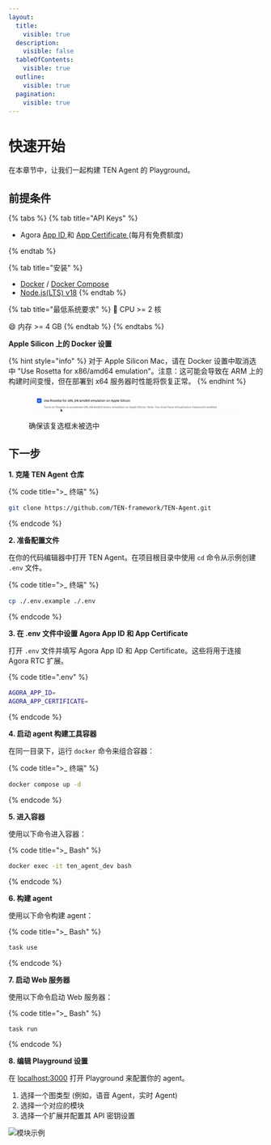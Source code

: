 ```yaml
---
layout:
  title:
    visible: true
  description:
    visible: false
  tableOfContents:
    visible: true
  outline:
    visible: true
  pagination:
    visible: true
---
```


# 快速开始

在本章节中，让我们一起构建 TEN Agent 的 Playground。

## 前提条件

{% tabs %}
{% tab title="API Keys" %}

* Agora [ App ID ](https://docs.agora.io/en/video-calling/get-started/manage-agora-account?platform=web#create-an-agora-project) 和 [ App Certificate ](https://docs.agora.io/en/video-calling/get-started/manage-agora-account?platform=web#create-an-agora-project) (每月有免费额度)
<!-- * [OpenAI](https://openai.com/index/openai-api/) API key -->
<!-- * Azure [speech-to-text](https://azure.microsoft.com/en-us/products/ai-services/speech-to-text) 和 [text-to-speech](https://azure.microsoft.com/en-us/products/ai-services/text-to-speech) API 密钥 -->
{% endtab %}

{% tab title="安装" %}

* [Docker](https://www.docker.com/) / [Docker Compose](https://docs.docker.com/compose/)
* [Node.js(LTS) v18](https://nodejs.org/en)
{% endtab %}

{% tab title="最低系统要求" %}
:tada: CPU >= 2 核

:smile: 内存 >= 4 GB
{% endtab %}
{% endtabs %}

**Apple Silicon 上的 Docker 设置**

{% hint style="info" %}
对于 Apple Silicon Mac，请在 Docker 设置中取消选中 "Use Rosetta for x86/amd64 emulation"。注意：这可能会导致在 ARM 上的构建时间变慢，但在部署到 x64 服务器时性能将恢复正常。
{% endhint %}

<figure><img src="../assets/gif/docker_setting.gif" alt="" width="563"><figcaption><p>确保该复选框未被选中</p></figcaption></figure>

## 下一步

**1. 克隆 TEN Agent 仓库**

{% code title=">_ 终端" %}

```sh
git clone https://github.com/TEN-framework/TEN-Agent.git
```

{% endcode %}

**2. 准备配置文件**

在你的代码编辑器中打开 TEN Agent。在项目根目录中使用 `cd` 命令从示例创建 `.env` 文件。

{% code title=">_ 终端" %}

```sh
cp ./.env.example ./.env
```

{% endcode %}

**3. 在 .env 文件中设置 Agora App ID 和 App Certificate**

打开 `.env` 文件并填写 Agora App ID 和 App Certificate。这些将用于连接 Agora RTC 扩展。

{% code title=".env" %}

```bash
AGORA_APP_ID=
AGORA_APP_CERTIFICATE=
```

{% endcode %}

**4. 启动 agent 构建工具容器**

在同一目录下，运行 `docker` 命令来组合容器：

{% code title=">_ 终端" %}

```bash
docker compose up -d
```

{% endcode %}

**5. 进入容器**

使用以下命令进入容器：

{% code title=">_ Bash" %}

```bash
docker exec -it ten_agent_dev bash
```

{% endcode %}

**6. 构建 agent**

使用以下命令构建 agent：

{% code title=">_ Bash" %}

```bash
task use
```

{% endcode %}

**7. 启动 Web 服务器**

使用以下命令启动 Web 服务器：

{% code title=">_ Bash" %}

```bash
task run
```

{% endcode %}

**8. 编辑 Playground 设置**

在 [localhost:3000](http://localhost:3000) 打开 Playground 来配置你的 agent。
 1. 选择一个图类型 (例如，语音 Agent，实时 Agent)
 2. 选择一个对应的模块
 3. 选择一个扩展并配置其 API 密钥设置

![模块示例](https://github.com/TEN-framework/docs/blob/main/assets/gif/module-example.gif?raw=true)